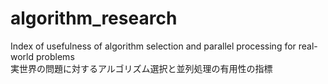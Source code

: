 # algorithm_research
Index of usefulness of algorithm selection and parallel processing for real-world problems<br>
実世界の問題に対するアルゴリズム選択と並列処理の有用性の指標
